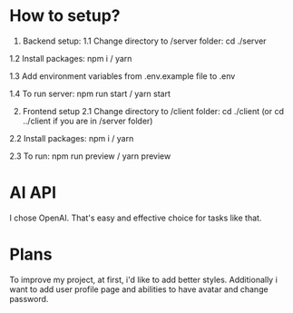 # How to setup?

1. Backend setup:
  1.1 Change directory to /server folder:
    cd ./server

  1.2 Install packages: 
    npm i / yarn

  1.3 Add environment variables from .env.example file to .env

  1.4 To run server:
    npm run start / yarn start



2. Frontend setup 
  2.1 Change directory to /client folder:
    cd ./client (or cd ../client if you are in /server folder)

  2.2 Install packages: 
    npm i / yarn

  2.3 To run:
    npm run preview / yarn preview

# AI API 

I chose OpenAI. That's easy and effective choice for tasks like that.

# Plans 

To improve my project, at first, i'd like to add better styles. Additionally i want to add  user profile page and abilities to have avatar and change password.  